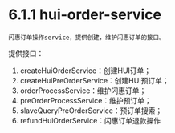 # 6.1.1 hui-order-service

    闪惠订单操作service，提供创建，维护闪惠订单的接口。
    

提供接口：
1. createHuiOrderService：创建HUI订单；
2. createHuiPreOrderService：创建HUI预订单；
3. orderProcessService：维护闪惠订单；
4. preOrderProcessService：维护预订单；
5. slaveQueryPreOrderService：预订单搜索；
6. refundHuiOrderService：闪惠订单退款操作


